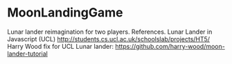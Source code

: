 # MoonLandingGame

Lunar lander reimagination for two players.
References. 
Lunar Lander in Javascript (UCL)    http://students.cs.ucl.ac.uk/schoolslab/projects/HT5/
Harry Wood fix for UCL Lunar lander: https://github.com/harry-wood/moon-lander-tutorial 
